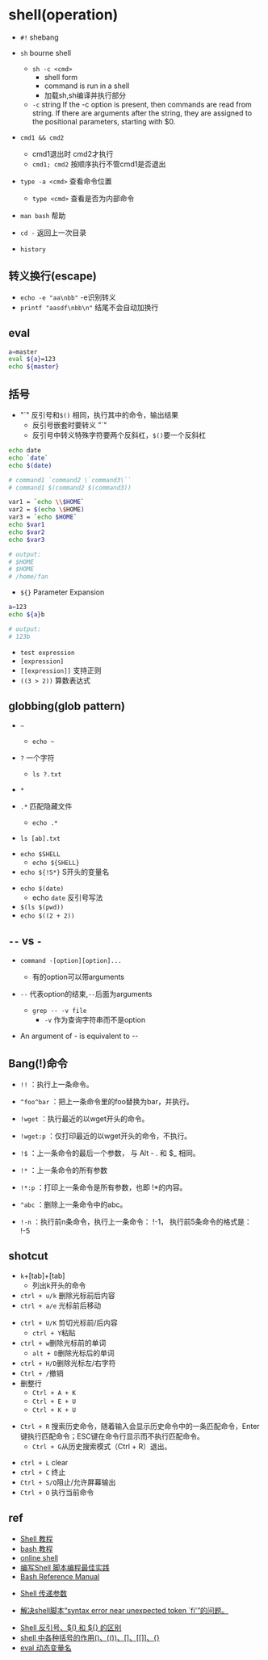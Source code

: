 # shell(operation)

+ `#!` shebang

+ `sh` bourne shell
    + `sh -c <cmd>`  
        + shell form
        + command is run in a shell
        + 加载sh,sh编译并执行<cmd>部分
    + `-c` string If  the  -c  option  is  present, then commands are read from
          string.  If there are arguments after the  string,  they  are
          assigned to the positional parameters, starting with $0.

+ `cmd1 && cmd2`
    + cmd1退出时 cmd2才执行
    + `cmd1; cmd2` 按顺序执行不管cmd1是否退出

+ `type -a <cmd>` 查看命令位置
    + `type <cmd>` 查看是否为内部命令

+ `man bash` 帮助

+ `cd -` 返回上一次目录

+ `history`
    

## 转义换行(escape)

+ `echo -e "aa\nbb"` -e识别转义
+ `printf "aasdf\nbb\n"` 结尾不会自动加换行

## eval

```sh
a=master
eval ${a}=123
echo ${master}
```

## 括号

<!-- command substitution -->
+ "\`" 反引号和`$()` 相同，执行其中的命令，输出结果
    + 反引号嵌套时要转义 "\`"
    + 反引号中转义特殊字符要两个反斜杠，`$()`要一个反斜杠
```sh
echo date
echo `date`
echo $(date)

# command1 `command2 \`command3\``
# command1 $(command2 $(command3))

var1 = `echo \\$HOME`
var2 = $(echo \$HOME)
var3 = `echo $HOME`
echo $var1
echo $var2
echo $var3

# output:
# $HOME
# $HOME
# /home/fan
```

<!-- 变量替换 -->
+ `${}` Parameter Expansion
```sh
a=123
echo ${a}b

# output:
# 123b
```

<!-- 条件 -->
+ `test expression`
+ `[expression]`
+ `[[expression]]` 支持正则
+ `((3 > 2))` 算数表达式

## globbing(glob pattern)

+ `~`
    + `echo ~`

+ `?` 一个字符
    + `ls ?.txt`

+ `*`

+ `.*` 匹配隐藏文件
    + `echo .*`

+ `ls [ab].txt`
<!-- 变量 -->
+ `echo $SHELL`
    + `echo ${SHELL}`
+ `echo ${!S*}` S开头的变量名
<!-- 命令 -->
+ `echo $(date)`
    + echo `date` 反引号写法
+ `$(ls $(pwd))`
+ `echo $((2 + 2))`

## `--` vs `-`

+ `command -[option][option]...`
    + 有的option可以带arguments

+ `--` 代表option的结束,`--`后面为arguments
    + `grep -- -v file`
        + `-v` 作为查询字符串而不是option

+ An argument of - is equivalent to --


## Bang(!)命令

+ `!!` ：执行上一条命令。

+ `^foo^bar` ：把上一条命令里的foo替换为bar，并执行。

+ `!wget` ：执行最近的以wget开头的命令。

+ `!wget:p` ：仅打印最近的以wget开头的命令，不执行。

+ `!$` ：上一条命令的最后一个参数， 与 Alt - . 和 $_ 相同。

+ `!*` ：上一条命令的所有参数

+ `!*:p` ：打印上一条命令是所有参数，也即 !*的内容。

+ `^abc` ：删除上一条命令中的abc。

+ `!-n` ：执行前n条命令，执行上一条命令： !-1， 执行前5条命令的格式是： !-5



## shotcut

<!-- common -->
+ `k`+[tab]+[tab]
    + 列出k开头的命令
+ `ctrl + u/k` 删除光标前后内容
+ `ctrl + a/e` 光标前后移动

<!-- edit -->
+ `ctrl + U/K` 剪切光标前/后内容
    - `ctrl + Y`粘贴
+ `ctrl + w`删除光标前的单词
    - `alt + D`删除光标后的单词
+ `ctrl + H/D`删除光标左/右字符
+ `Ctrl + /`撤销
+ 删整行
    - `Ctrl + A + K`
    - `Ctrl + E + U`
    - `Ctrl + K + U`

<!-- history -->
+ `Ctrl + R` 搜索历史命令，随着输入会显示历史命令中的一条匹配命令，Enter键执行匹配命令；ESC键在命令行显示而不执行匹配命令。
    - `Ctrl + G`从历史搜索模式（Ctrl + R）退出。

<!-- control -->
+ `ctrl + L` clear
+ `ctrl + C` 终止
+ `Ctrl + S/Q`阻止/允许屏幕输出
+ `Ctrl + O` 执行当前命令

## ref
+ [Shell 教程](https://www.runoob.com/linux/linux-shell.html)
+ [bash 教程](wangdoc.com/bash/intro.html)
+ [online shell](https://www.runoob.com/try/runcode.php?filename=helloworld&type=bash)
+ [编写Shell 脚本编程最佳实践](https://zhuanlan.zhihu.com/p/264120455)
+ [Bash Reference Manual](https://www.gnu.org/software/bash/manual/html_node/index.html#SEC_Contents)

<!-- 参数 -->
+ [Shell 传递参数](https://www.runoob.com/linux/linux-shell-passing-arguments.html)

<!-- issues -->
+ [解决shell脚本“syntax error near unexpected token `fi'”的问题。](https://blog.csdn.net/jsqfengbao/article/details/95597260)

<!-- details -->
+ [Shell 反引号、$() 和 ${} 的区别](https://blog.csdn.net/K346K346/article/details/86748499)
+ [shell 中各种括号的作用()、(())、[]、[[]]、{}](https://www.runoob.com/w3cnote/linux-shell-brackets-features.html)
+ [eval 动态变量名](https://blog.csdn.net/feifei3851/article/details/90035606?spm=1001.2101.3001.6650.1&utm_medium=distribute.pc_relevant.none-task-blog-2%7Edefault%7ECTRLIST%7ERate-1.pc_relevant_default&depth_1-utm_source=distribute.pc_relevant.none-task-blog-2%7Edefault%7ECTRLIST%7ERate-1.pc_relevant_default&utm_relevant_index=1)
